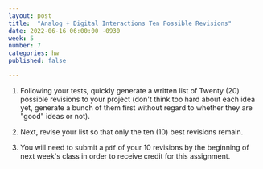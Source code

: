 ```yaml
---
layout: post
title:  "Analog + Digital Interactions Ten Possible Revisions"
date: 2022-06-16 06:00:00 -0930
week: 5
number: 7
categories: hw
published: false

---
```


1. Following your tests, quickly generate a written list of Twenty (20) possible revisions to your project (don't think too hard about each idea yet, generate a bunch of them first without regard to whether they are "good" ideas or not).

2. Next, revise your list so that only the ten (10) best revisions remain.

3. You will need to submit a `pdf` of your 10 revisions by the beginning of next week's class in order to receive credit for this assignment.

